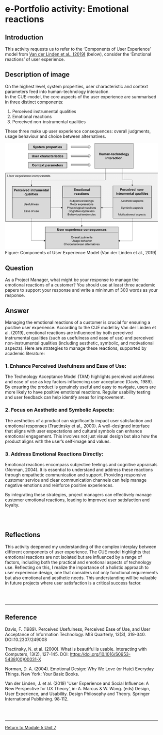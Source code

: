 # e-Portfolio activity: Emotional reactions

## Introduction
This activity requests us to refer to the ‘Components of User Experience’ model from [Van der Linden et al., (2019)](SEPM_Unit07_Reading.pdf) (below), consider the ‘Emotional reactions’ of user experience.

## Description of image
On the highest level, system properties, user characteristic and context parameters feed into human-technology interaction. <br>
In the CUE-model, the core aspects of the user experience are summarised in three distinct components: 
1. Perceived instrumental qualities
2. Emotional reactions
2. Perceived non-instrumental qualities <br>

These three make up user experience consequences: overall judgments, usage behaviour and choice between alternatives.

<img src="SEPM_Unit07_Figure.jpg" alt="User experience" width="600"/>
Figure: Components of User Experience Model (Van der Linden et al., 2019)

## Question
As a Project Manager, what might be your response to manage the emotional reactions of a customer? 
You should use at least three academic papers to support your response and write a minimum of 300 words as your response.

## Answer
Managing the emotional reactions of a customer is crucial for ensuring a positive user experience. According to the CUE model by Van der Linden et al. (2019), emotional reactions are influenced by both perceived instrumental qualities (such as usefulness and ease of use) and perceived non-instrumental qualities (including aesthetic, symbolic, and motivational aspects). Here are strategies to manage these reactions, supported by academic literature:

### 1. Enhance Perceived Usefulness and Ease of Use:<br>
The Technology Acceptance Model (TAM) highlights perceived usefulness and ease of use as key factors influencing user acceptance (Davis, 1989). By ensuring the product is genuinely useful and easy to navigate, users are more likely to have positive emotional reactions. Regular usability testing and user feedback can help identify areas for improvement.

### 2. Focus on Aesthetic and Symbolic Aspects:<br>
The aesthetics of a product can significantly impact user satisfaction and emotional responses (Tractinsky et al., 2000). A well-designed interface that aligns with user expectations and cultural symbols can enhance emotional engagement. This involves not just visual design but also how the product aligns with the user’s self-image and values.

### 3. Address Emotional Reactions Directly:<br>
Emotional reactions encompass subjective feelings and cognitive appraisals (Norman, 2004). It is essential to understand and address these reactions through empathetic communication and support. Providing responsive customer service and clear communication channels can help manage negative emotions and reinforce positive experiences.

By integrating these strategies, project managers can effectively manage customer emotional reactions, leading to improved user satisfaction and loyalty.

<br><br>

## Reflections
This activity deepened my understanding of the complex interplay between different components of user experience. The CUE model highlights that emotional reactions are not isolated but are influenced by a range of factors, including both the practical and emotional aspects of technology use. Reflecting on this, I realize the importance of a holistic approach to user experience design, one that considers not only functional requirements but also emotional and aesthetic needs. This understanding will be valuable in future projects where user satisfaction is a critical success factor.

<br><br>

---

## Reference

Davis, F. (1989). Perceived Usefulness, Perceived Ease of Use, and User Acceptance of Information Technology. MIS Quarterly, 13(3), 319-340. DOI:10.2307/249008

Tractinsky, N. et al. (2000). What is beautiful is usable. Interacting with Computers, 13(2), 127-145. DOI: https://doi.org/10.1016/S0953-5438(00)00031-X

Norman, D. A. (2004). Emotional Design: Why We Love (or Hate) Everyday Things. New York: Your Basic Books.

Van der Linden, J. et al. (2019) 'User Experience and Social Influence: A New Perspective for UX Theory', in: A. Marcus & W. Wang. (eds) Design, User Experience, and Usability. Design Philosophy and Theory. Springer International Publishing. 98‑112. 

<br><br>

---

[Return to Module 5 Unit 7](SEPM_Unit07.md)
